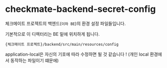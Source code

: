 # checkmate-backend-secret-config

체크메이트 프로젝트의 백엔드(`이하 BE`)의 환경 설정 파일들입니다.

기본적으로 이 디렉터리는 BE 밑에 위치하게 됩니다.

```
{체크메이트 프로젝트}/backend/src/main/resources/config
```

application-local은 자신의 기호에 따라 수정하면 될 것 같습니다 ! (개인 local 환경에서 동작하는 파일이기 떄문에)
